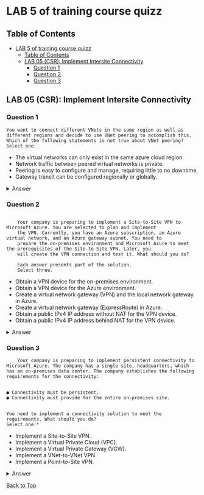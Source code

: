 # LAB 5 of training course quizz

## Table of Contents

- [LAB 5 of training course quizz](#lab-5-of-training-course-quizz)
  - [Table of Contents](#table-of-contents)
  - [LAB 05 (CSR): Implement Intersite Connectivity](#lab-05-csr-implement-intersite-connectivity)
    - [Question 1](#question-1)
    - [Question 2](#question-2)
    - [Question 3](#question-3)


## LAB 05 (CSR): Implement Intersite Connectivity

### Question 1

`You want to connect different VNets in the same region as well as different regions and decide to use VNet peering to accomplish this. Which of the following statements is not true about VNet peering?
Select one:`

- The virtual networks can only exist in the same azure cloud region.
- Network traffic between peered virtual networks is private.
- Peering is easy to configure and manage, requiring little to no downtime.
- Gateway transit can be configured regionally or globally.

<details>
    <summary>Answer</summary>

    The virtual networks can only exist in the same azure cloud region.

    > Why?

    The virtual networks can exist in any Azure cloud region.
</details>

### Question 2

```

    Your company is preparing to implement a Site-to-Site VPN to Microsoft Azure. You are selected to plan and implement 
    the VPN. Currently, you have an Azure subscription, an Azure virtual network, and an Azure gateway subnet. You need to 
    prepare the on-premises environment and Microsoft Azure to meet the prerequisites of the Site-to-Site VPN. Later, you 
    will create the VPN connection and test it. What should you do?

    Each answer presents part of the solution. 
    Select three.
```

- Obtain a VPN device for the on-premises environment.
- Obtain a VPN device for the Azure environment.
- Create a virtual network gateway (VPN) and the local network gateway in Azure.
- Create a virtual network gateway (ExpressRoute) in Azure.
- Obtain a public IPv4 IP address without NAT for the VPN device.
- Obtain a public IPv4 IP address behind NAT for the VPN device.

<details>
    <summary>Answer</summary>

    - Obtain a VPN device for the on-premises environment.
    - Create a virtual network gateway (VPN) and the local network gateway in Azure.
    - Obtain a public IPv4 IP address without NAT for the VPN device.

    > Why?

    The prerequisites for a Site-to-Site VPN are having a compatible VPN device on-premises, having a public IPv4 IP without NAT on the on-premises VPN device, and creating a VPN gateway and local network gateway in Azure. IPv6 is not supported for VPNs. ExpressRoute is a different setup and not part of a Site-to-Site VPN.

</details>

### Question 3

```
    Your company is preparing to implement persistent connectivity to Microsoft Azure. The company has a single site, headquarters, which has an on-premises data center. The company establishes the following requirements for the connectivity:


● Connectivity must be persistent.
● Connectivity must provide for the entire on-premises site.


You need to implement a connectivity solution to meet the requirements. What should you do?
Select one:*
```

- Implement a Site-to-Site VPN.
- Implement a Virtual Private Cloud (VPC).
- Implement a Virtual Private Gateway (VGW).
- Implement a VNet-to-VNet VPN.
- Implement a Point-to-Site VPN.

<details>
    <summary>Answer</summary>

    Implement a Site-to-Site VPN.

    > Why?

    In this scenario, only one of the answers provides persistent connectivity to Azure - the Site-to-Site VPN. A VNet-to-VNet connects two Azure virtual networks together. A Point-to-Site VPN is used for individual connections (such as for a developer). A VPC and VGW are relevant to Amazon AWS.

</details>


[Back to Top](#table-of-contents)